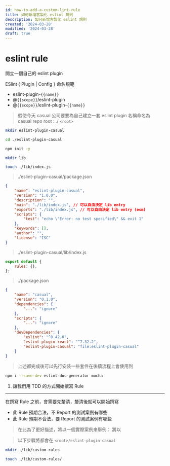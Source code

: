 ```yaml
---
id: how-to-add-a-custom-lint-rule
title: 如何新增客製化 eslint 規則
description: 如何新增客製化 eslint 規則
created: '2024-03-28'
modified: '2024-03-28'
draft: true
---
```


# eslint rule

開立一個自己的 eslint plugin

ESlint \{ Plugin | Config \} 命名規範

-   eslint-plugin-`{{name}}`
-   @`{{scope}}`/eslint-plugin
-   @`{{scope}}`/eslint-plugin-`{{name}}`

> 假使今天 casual 公司要要為自己建立一套 eslint plugin 名稱命名為 casual
> repo root : ./ `<root>`

```bash
mkdir eslint-plugin-casual

cd ./eslint-plugin-casual

npm init -y

mkdir lib

touch ./lib/index.js
```

> ./eslint-plugin-casual/package.json

```json
{
    "name": "eslint-plugin-casual",
    "version": "1.0.0",
    "description": "",
    "main": "./lib/index.js", // 可以自由決定 lib entry
    "exports": "./lib/index.js", // 可以自由決定 lib entry (esm)
    "scripts": {
        "test": "echo \"Error: no test specified\" && exit 1"
    },
    "keywords": [],
    "author": "",
    "license": "ISC"
}
```

> ./eslint-plugin-casual/lib/index.js

```js
export default {
    rules: {},
};
```

> ./package.json

```json
{
    "name": "casual",
    "version": "0.1.0",
    "dependencies": {
        "...": "ignore"
    },
    "scripts": {
        "...": "ignore"
    },
    "devDependencies": {
        "eslint": "^8.42.0",
        "eslint-plugin-react": "^7.32.2",
        "eslint-plugin-casual": "file:eslint-plugin-casual"
    }
}
```

> 上述都完成後可以先行安裝一些套件在後續流程上會使用到

```bash
npm i --save-dev eslint-doc-generator mocha
```

1. 讓我們用 TDD 的方式開始撰寫 Rule

---

在撰寫 Rule 之前，會需要先釐清，釐清後就可以開始撰寫

-   此 Rule 預期合法，不 Report 的測試案例有哪些
-   此 Rule 預期不合法，要 Report 的測試案例有哪些

> 在此為了更好描述，將以一個實際案例來舉例：
> 將以

> 以下步驟將都會在 `<root>/eslint-plugin-casual`

```bash
mkdir ./lib/custom-rules

touch ./lib/custom-rules/
```

